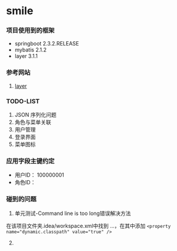 # smile

### 项目使用到的框架

- springboot 2.3.2.RELEASE
- mybatis 2.1.2
- layer 3.1.1


### 参考网站

1. [layer](https://www.layui.com/doc/modules/layer.html)


### TODO-LIST

1. JSON 序列化问题
3. 角色与菜单关联
5. 用户管理 
6. 登录界面
7. 菜单图标







### 应用字段主键约定

- 用户ID： 100000001
- 角色ID： 





### 碰到的问题
1. 单元测试-Command line is too long错误解决方法

在该项目文件夹.idea/workspace.xml中找到 <component name="PropertiesComponent">...<component>，在其中添加 `<property name="dynamic.classpath" value="true" />`

2. 


